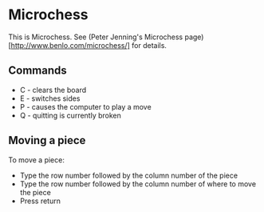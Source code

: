 # Microchess

This is Microchess. See (Peter Jenning's Microchess page)[http://www.benlo.com/microchess/] for details.

## Commands

 * C - clears the board
 * E - switches sides
 * P - causes the computer to play a move
 * Q - quitting is currently broken

## Moving a piece

To move a piece:

 * Type the row number followed by the column number of the piece
 * Type the row number followed by the column number of where to move the piece
 * Press return
